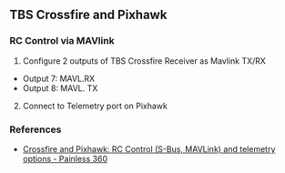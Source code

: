 
## TBS Crossfire and Pixhawk

### RC Control via MAVlink

1. Configure 2 outputs of TBS Crossfire Receiver as Mavlink TX/RX

- Output 7: MAVL.RX
- Output 8: MAVL. TX

2. Connect to Telemetry port on Pixhawk

### References

- [Crossfire and Pixhawk: RC Control (S-Bus, MAVLink) and telemetry options - Painless 360](https://www.youtube.com/watch?v=b55rdaDCKaM)
